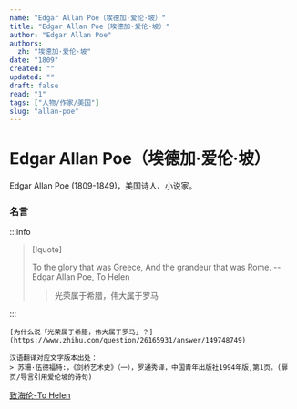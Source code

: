 ```yaml
---
name: "Edgar Allan Poe（埃德加·爱伦·坡）"
title: "Edgar Allan Poe（埃德加·爱伦·坡）"
author: "Edgar Allan Poe"
authors:
  zh: "埃德加·爱伦·坡"
date: "1809"
created: ""
updated: ""
draft: false
read: "1"
tags: ["人物/作家/美国"]
slug: "allan-poe"
---
```


# Edgar Allan Poe（埃德加·爱伦·坡）

Edgar Allan Poe (1809-1849)，美国诗人、小说家。

### 名言

:::info

> [!quote]
>
> To the glory that was Greece, And the grandeur that was Rome.
> -- Edgar Allan Poe, To Helen
>
> > 光荣属于希腊，伟大属于罗马

:::

```
[为什么说「光荣属于希腊，伟大属于罗马」？](https://www.zhihu.com/question/26165931/answer/149748749)

汉语翻译对应文字版本出处：
> 苏珊·伍德福特:，《剑桥艺术史》（一），罗通秀译，中国青年出版社1994年版,第1页。(扉页/导言引用爱伦坡的诗句)
```

[致海伦-To Helen](../post/poe-1831.md)

